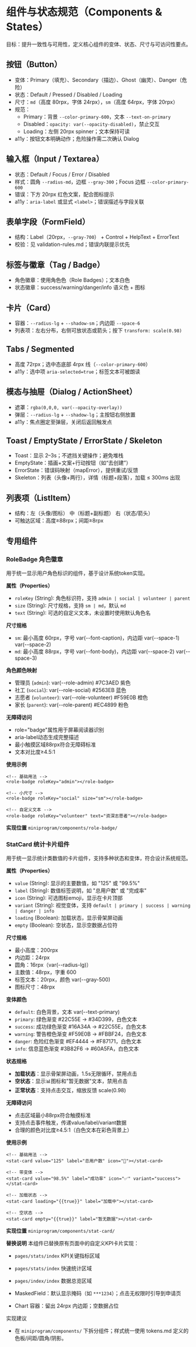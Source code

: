 # 组件与状态规范（Components & States）

目标：提升一致性与可用性，定义核心组件的变体、状态、尺寸与可访问性要点。

## 按钮（Button）
- 变体：Primary（填充）、Secondary（描边）、Ghost（幽灵）、Danger（危险）
- 状态：Default / Pressed / Disabled / Loading
- 尺寸：`md`（高度 80rpx，字体 24rpx），`sm`（高度 64rpx，字体 20rpx）
- 规范：
  - Primary：背景 `--color-primary-600`，文本 `--text-on-primary`
  - Disabled：`opacity: var(--opacity-disabled)`，禁止交互
  - Loading：左侧 20rpx spinner；文本保持可读
- a11y：按钮文本明确动作；危险操作需二次确认 Dialog

## 输入框（Input / Textarea）
- 状态：Default / Focus / Error / Disabled
- 样式：圆角 `--radius-md`，边框 `--gray-300`；Focus 边框 `--color-primary-600`
- 错误：下方 20rpx 红色文案，配合图标提示
- a11y：`aria-label` 或显式 `<label>`；错误描述与字段关联

## 表单字段（FormField）
- 结构：Label（20rpx，`--gray-700`） + Control + HelpText + ErrorText
- 校验：见 validation-rules.md；错误内联提示优先

## 标签与徽章（Tag / Badge）
- 角色徽章：使用角色色（Role Badges）；文本白色
- 状态徽章：success/warning/danger/info 语义色 + 图标

## 卡片（Card）
- 容器：`--radius-lg` + `--shadow-sm`；内边距 `--space-6`
- 列表项：左右分布，右侧可放状态或箭头；按下 `transform: scale(0.98)`

## Tabs / Segmented
- 高度 72rpx；选中态底部 4rpx 线（`--color-primary-600`）
- a11y：选中项 `aria-selected=true`；标签文本可被朗读

## 模态与抽屉（Dialog / ActionSheet）
- 遮罩：`rgba(0,0,0, var(--opacity-overlay))`
- 弹层：`--radius-lg` + `--shadow-lg`；主按钮右侧放置
- a11y：焦点圈定至弹层，关闭后返回触发点

## Toast / EmptyState / ErrorState / Skeleton
- Toast：显示 2–3s；不遮挡关键操作；避免堆栈
- EmptyState：插画+文案+行动按钮（如“去创建”）
- ErrorState：错误码映射（mapError），提供重试/反馈
- Skeleton：列表（头像+两行），详情（标题+段落），加载 ≤ 300ms 出现

## 列表项（ListItem）
- 结构：左（头像/图标） 中（标题+副标题） 右（状态/箭头）
- 可触达区域：高度≥88rpx；间距≥8rpx

## 专用组件

### RoleBadge 角色徽章
用于统一显示用户角色标识的组件，基于设计系统token实现。

**属性（Properties）**
- `roleKey` (String): 角色标识符，支持 `admin | social | volunteer | parent`
- `size` (String): 尺寸规格，支持 `sm | md`，默认 `md` 
- `text` (String): 可选的自定义文本，未设置时使用默认角色名

**尺寸规格**
- `sm`: 最小高度 60rpx，字号 var(--font-caption)，内边距 var(--space-1) var(--space-2)
- `md`: 最小高度 88rpx，字号 var(--font-body)，内边距 var(--space-2) var(--space-3)

**角色颜色映射**
- 管理员 (`admin`): var(--role-admin) #7C3AED 紫色
- 社工 (`social`): var(--role-social) #2563EB 蓝色  
- 志愿者 (`volunteer`): var(--role-volunteer) #F59E0B 橙色
- 家长 (`parent`): var(--role-parent) #EC4899 粉色

**无障碍访问**
- role="badge"属性用于屏幕阅读器识别
- aria-label动态生成完整描述
- 最小触摸区域88rpx符合无障碍标准
- 文本对比度≥4.5:1

**使用示例**
```wxml
<!-- 基础用法 -->
<role-badge roleKey="admin"></role-badge>

<!-- 小尺寸 -->  
<role-badge roleKey="social" size="sm"></role-badge>

<!-- 自定义文本 -->
<role-badge roleKey="volunteer" text="资深志愿者"></role-badge>
```

**实现位置**
`miniprogram/components/role-badge/`

### StatCard 统计卡片组件
用于统一显示统计类数值的卡片组件，支持多种状态和变体，符合设计系统规范。

**属性（Properties）**
- `value` (String): 显示的主要数值，如 "125" 或 "99.5%"
- `label` (String): 数值标签说明，如 "总用户数" 或 "完成率"
- `icon` (String): 可选图标emoji，显示在卡片顶部
- `variant` (String): 视觉变体，支持 `default | primary | success | warning | danger | info`
- `loading` (Boolean): 加载状态，显示骨架屏动画
- `empty` (Boolean): 空状态，显示空数据占位符

**尺寸规格**
- 最小高度：200rpx
- 内边距：24rpx
- 圆角：16rpx（var(--radius-lg)）
- 主数值：48rpx，字重 600
- 标签文本：20rpx，颜色 var(--gray-500)
- 图标尺寸：48rpx

**变体颜色**
- `default`: 白色背景，文本 var(--text-primary)
- `primary`: 绿色渐变 #22C55E → #34D399，白色文本
- `success`: 成功绿色渐变 #16A34A → #22C55E，白色文本
- `warning`: 警告橙色渐变 #F59E0B → #FBBF24，白色文本
- `danger`: 危险红色渐变 #EF4444 → #F87171，白色文本
- `info`: 信息蓝色渐变 #3B82F6 → #60A5FA，白色文本

**状态规格**
- **加载状态**：显示骨架屏动画，1.5s无限循环，禁用点击
- **空状态**：显示📊图标和"暂无数据"文本，禁用点击
- **正常状态**：支持点击交互，缩放反馈 scale(0.98)

**无障碍访问**
- 点击区域最小88rpx符合触摸标准
- 支持点击事件触发，传递value/label/variant数据
- 合理的颜色对比度≥4.5:1（白色文本在彩色背景上）

**使用示例**
```wxml
<!-- 基础用法 -->
<stat-card value="125" label="总用户数" icon="👥"></stat-card>

<!-- 带变体 -->
<stat-card value="98.5%" label="成功率" icon="✅" variant="success"></stat-card>

<!-- 加载状态 -->
<stat-card loading="{{true}}" label="加载中"></stat-card>

<!-- 空状态 -->
<stat-card empty="{{true}}" label="暂无数据"></stat-card>
```

**实现位置**
`miniprogram/components/stat-card/`

**替换说明**
本组件已替换原有页面中的自定义KPI卡片实现：
- `pages/stats/index` KPI关键指标区域
- `pages/stats/index` 快速统计区域  
- `pages/index/index` 数据总览区域

- MaskedField：默认显示掩码（如 `***1234`）；点击无权限时引导到申请页
- Chart 容器：留出 24rpx 内边距；空数据占位

实现建议
- 在 `miniprogram/components/` 下拆分组件；样式统一使用 tokens.md 定义的色板/间距/圆角/阴影。
